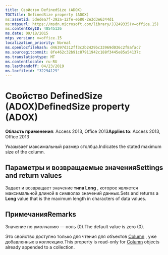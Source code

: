 ```yaml
---
title: Свойство DefinedSize (ADOX)
TOCTitle: DefinedSize property (ADOX)
ms:assetid: 5dedea7f-392a-12fe-e680-2e3d3e6344d1
ms:mtpsurl: https://msdn.microsoft.com/library/JJ249335(v=office.15)
ms:contentKeyID: 48545126
ms.date: 09/18/2015
mtps_version: v=office.15
localization_priority: Normal
ms.openlocfilehash: d46397d312ff3c2b2429bc33969d036c2f8afac7
ms.sourcegitcommit: 8fe462c32b91c87911942c188f3445e85a54137c
ms.translationtype: MT
ms.contentlocale: ru-RU
ms.lasthandoff: 04/23/2019
ms.locfileid: "32294129"
---
```

# <a name="definedsize-property-adox"></a><span data-ttu-id="aa662-102">Свойство DefinedSize (ADOX)</span><span class="sxs-lookup"><span data-stu-id="aa662-102">DefinedSize property (ADOX)</span></span>


<span data-ttu-id="aa662-103">**Область применения**: Access 2013, Office 2013</span><span class="sxs-lookup"><span data-stu-id="aa662-103">**Applies to**: Access 2013, Office 2013</span></span>

<span data-ttu-id="aa662-104">Указывает максимальный размер столбца.</span><span class="sxs-lookup"><span data-stu-id="aa662-104">Indicates the stated maximum size of the column.</span></span>

## <a name="settings-and-return-values"></a><span data-ttu-id="aa662-105">Параметры и возвращаемые значения</span><span class="sxs-lookup"><span data-stu-id="aa662-105">Settings and return values</span></span>

<span data-ttu-id="aa662-106">Задает и возвращает значение **типа Long** , которое является максимальной длиной в символах значений данных.</span><span class="sxs-lookup"><span data-stu-id="aa662-106">Sets and returns a **Long** value that is the maximum length in characters of data values.</span></span>

## <a name="remarks"></a><span data-ttu-id="aa662-107">Примечания</span><span class="sxs-lookup"><span data-stu-id="aa662-107">Remarks</span></span>

<span data-ttu-id="aa662-108">Значение по умолчанию — ноль (0).</span><span class="sxs-lookup"><span data-stu-id="aa662-108">The default value is zero (0).</span></span>

<span data-ttu-id="aa662-109">Это свойство доступно только для чтения для объектов [Column](column-object-adox.md) , уже добавленных в коллекцию.</span><span class="sxs-lookup"><span data-stu-id="aa662-109">This property is read-only for [Column](column-object-adox.md) objects already appended to a collection.</span></span>

